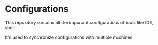 # Configurations
This repository contains all the important configurations of tools like IDE, shell

It's used to synchronize configurations with multiple machines
